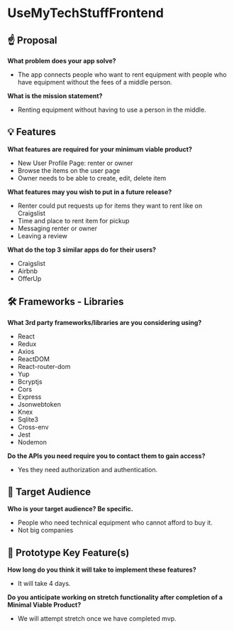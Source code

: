 # UseMyTechStuffFrontend

## ☝️ Proposal

**What problem does your app solve?**
- The app connects people who want to rent equipment with people who have equipment without the fees of a middle person.

**What is the mission statement?**
- Renting equipment without having to use a person in the middle. 


## 💡 Features

**What features are required for your minimum viable product?**
- New User Profile Page: renter or owner
- Browse the items on the user page
- Owner needs to be able to create, edit, delete item

**What features may you wish to put in a future release?**
- Renter could put requests up for items they want to rent like on Craigslist
- Time and place to rent item for pickup
- Messaging renter or owner
- Leaving a review

**What do the top 3 similar apps do for their users?**
- Craigslist
- Airbnb
- OfferUp


## 🛠 Frameworks - Libraries

**What 3rd party frameworks/libraries are you considering using?**
- React
- Redux
- Axios
- ReactDOM
- React-router-dom
- Yup
- Bcryptjs
- Cors
- Express
- Jsonwebtoken
- Knex
- Sqlite3
- Cross-env
- Jest
- Nodemon

**Do the APIs you need require you to contact them to gain access?**
- Yes they need authorization and authentication.


## 🎯 Target Audience

**Who is your target audience? Be specific.**
- People who need technical equipment who cannot afford to buy it.
- Not big companies


## 🔑 Prototype Key Feature(s)

**How long do you think it will take to implement these features?**
- It will take 4 days.

**Do you anticipate working on stretch functionality after completion of a Minimal Viable Product?**
- We will attempt stretch once we have completed mvp. 

